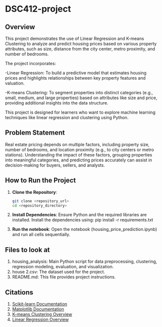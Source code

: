 # **DSC412-project**

## **Overview**

This project demonstrates the use of Linear Regression and K-means Clustering to analyze and predict housing prices based on various property attributes, such as size, distance from the city center, metro proximity, and number of bedrooms.

The project incorporates:

-Linear Regression: To build a predictive model that estimates housing prices and highlights relationships between key property features and valuation.

-K-means Clustering: To segment properties into distinct categories (e.g., small, medium, and large properties) based on attributes like size and price, providing additional insights into the data structure.

This project is designed for learners who want to explore machine learning techniques like linear regression and clustering using Python.

## **Problem Statement**

Real estate pricing depends on multiple factors, including property size, number of bedrooms, and location proximity (e.g., to city centers or metro stations). Understanding the impact of these factors, grouping properties into meaningful categories, and predicting prices accurately can assist in decision-making for buyers, sellers, and analysts. 

## **How to Run the Project**

1. **Clone the Repository**:
   ```bash
   git clone <repository_url>
   cd <repository_directory>

2. **Install Dependencies**:
    Ensure Python and the required libraries are installed. Install the dependencies using:
    pip install -r requirements.txt

3. **Run the notebook**:
    Open the notebook (housing_price_prediction.ipynb) and run all cells sequentially.

## **Files to look at**

1. housing_analysis: Main Python script for data preprocessing, clustering, regression modeling, evaluation, and visualization.
2. house 2.csv: The dataset used for the project.
3. README.md: This file provides project instructions.

## **Citations**
1. [Scikit-learn Documentation](https://scikit-learn.org/stable/documentation.html)  
2. [Matplotlib Documentation](https://matplotlib.org/stable/contents.html)  
3. [K-means Clustering Overview](https://en.wikipedia.org/wiki/K-means_clustering)  
4. [Linear Regression Overview](https://en.wikipedia.org/wiki/Linear_regression)












